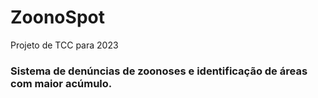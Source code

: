 # ZoonoSpot

Projeto de TCC para 2023
  
<h3>Sistema de denúncias de zoonoses e identificação de áreas com maior acúmulo.</h3>
